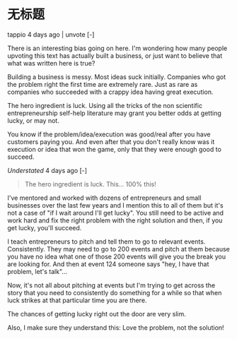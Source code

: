 # 无标题

<!--
ID: a36a5b10-f2cf-4a2a-a6d7-8ea50f3323df
Status: draft
Date: 2020-07-29T23:37:30
Modified: 2020-07-29T23:37:30
wp_id: 1751
-->

tappio 4 days ago | unvote [-]

There is an interesting bias going on here. I'm wondering how many people upvoting this text has actually built a business, or just want to believe that what was written here is true?

Building a business is messy. Most ideas suck initially. Companies who got the problem right the first time are extremely rare. Just as rare as companies who succeeded with a crappy idea having great execution.

The hero ingredient is luck. Using all the tricks of the non scientific entrepreneurship self-help literature may grant you better odds at getting lucky, or may not.

You know if the problem/idea/execution was good/real after you have customers paying you. And even after that you don't really know was it execution or idea that won the game, only that they were enough good to succeed.


	
_Understated_ 4 days ago [-]

> The hero ingredient is luck.
This... 100% this!

I've mentored and worked with dozens of entrepreneurs and small businesses over the last few years and I mention this to all of them but it's not a case of "if I wait around I'll get lucky". You still need to be active and work hard and fix the right problem with the right solution and then, if you get lucky, you'll succeed.

I teach entrepreneurs to pitch and tell them to go to relevant events. Consistently. They may need to go to 200 events and pitch at them because you have no idea what one of those 200 events will give you the break you are looking for. And then at event 124 someone says "hey, I have that problem, let's talk"...

Now, it's not all about pitching at events but I'm trying to get across the story that you need to consistently do something for a while so that when luck strikes at that particular time you are there.

The chances of getting lucky right out the door are very slim.

Also, I make sure they understand this: Love the problem, not the solution!